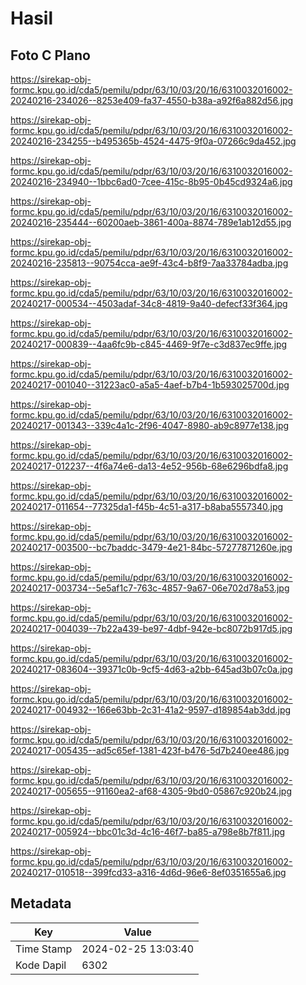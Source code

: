 # Hasil

## Foto C Plano

https://sirekap-obj-formc.kpu.go.id/cda5/pemilu/pdpr/63/10/03/20/16/6310032016002-20240216-234026--8253e409-fa37-4550-b38a-a92f6a882d56.jpg

https://sirekap-obj-formc.kpu.go.id/cda5/pemilu/pdpr/63/10/03/20/16/6310032016002-20240216-234255--b495365b-4524-4475-9f0a-07266c9da452.jpg

https://sirekap-obj-formc.kpu.go.id/cda5/pemilu/pdpr/63/10/03/20/16/6310032016002-20240216-234940--1bbc6ad0-7cee-415c-8b95-0b45cd9324a6.jpg

https://sirekap-obj-formc.kpu.go.id/cda5/pemilu/pdpr/63/10/03/20/16/6310032016002-20240216-235444--60200aeb-3861-400a-8874-789e1ab12d55.jpg

https://sirekap-obj-formc.kpu.go.id/cda5/pemilu/pdpr/63/10/03/20/16/6310032016002-20240216-235813--90754cca-ae9f-43c4-b8f9-7aa33784adba.jpg

https://sirekap-obj-formc.kpu.go.id/cda5/pemilu/pdpr/63/10/03/20/16/6310032016002-20240217-000534--4503adaf-34c8-4819-9a40-defecf33f364.jpg

https://sirekap-obj-formc.kpu.go.id/cda5/pemilu/pdpr/63/10/03/20/16/6310032016002-20240217-000839--4aa6fc9b-c845-4469-9f7e-c3d837ec9ffe.jpg

https://sirekap-obj-formc.kpu.go.id/cda5/pemilu/pdpr/63/10/03/20/16/6310032016002-20240217-001040--31223ac0-a5a5-4aef-b7b4-1b593025700d.jpg

https://sirekap-obj-formc.kpu.go.id/cda5/pemilu/pdpr/63/10/03/20/16/6310032016002-20240217-001343--339c4a1c-2f96-4047-8980-ab9c8977e138.jpg

https://sirekap-obj-formc.kpu.go.id/cda5/pemilu/pdpr/63/10/03/20/16/6310032016002-20240217-012237--4f6a74e6-da13-4e52-956b-68e6296bdfa8.jpg

https://sirekap-obj-formc.kpu.go.id/cda5/pemilu/pdpr/63/10/03/20/16/6310032016002-20240217-011654--77325da1-f45b-4c51-a317-b8aba5557340.jpg

https://sirekap-obj-formc.kpu.go.id/cda5/pemilu/pdpr/63/10/03/20/16/6310032016002-20240217-003500--bc7baddc-3479-4e21-84bc-57277871260e.jpg

https://sirekap-obj-formc.kpu.go.id/cda5/pemilu/pdpr/63/10/03/20/16/6310032016002-20240217-003734--5e5af1c7-763c-4857-9a67-06e702d78a53.jpg

https://sirekap-obj-formc.kpu.go.id/cda5/pemilu/pdpr/63/10/03/20/16/6310032016002-20240217-004039--7b22a439-be97-4dbf-942e-bc8072b917d5.jpg

https://sirekap-obj-formc.kpu.go.id/cda5/pemilu/pdpr/63/10/03/20/16/6310032016002-20240217-083604--39371c0b-9cf5-4d63-a2bb-645ad3b07c0a.jpg

https://sirekap-obj-formc.kpu.go.id/cda5/pemilu/pdpr/63/10/03/20/16/6310032016002-20240217-004932--166e63bb-2c31-41a2-9597-d189854ab3dd.jpg

https://sirekap-obj-formc.kpu.go.id/cda5/pemilu/pdpr/63/10/03/20/16/6310032016002-20240217-005435--ad5c65ef-1381-423f-b476-5d7b240ee486.jpg

https://sirekap-obj-formc.kpu.go.id/cda5/pemilu/pdpr/63/10/03/20/16/6310032016002-20240217-005655--91160ea2-af68-4305-9bd0-05867c920b24.jpg

https://sirekap-obj-formc.kpu.go.id/cda5/pemilu/pdpr/63/10/03/20/16/6310032016002-20240217-005924--bbc01c3d-4c16-46f7-ba85-a798e8b7f811.jpg

https://sirekap-obj-formc.kpu.go.id/cda5/pemilu/pdpr/63/10/03/20/16/6310032016002-20240217-010518--399fcd33-a316-4d6d-96e6-8ef0351655a6.jpg


## Metadata

| Key        | Value               |
| ---------- | ------------------- |
| Time Stamp | 2024-02-25 13:03:40 |
| Kode Dapil | 6302                |



